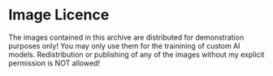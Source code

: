 # Image Licence

The images contained in this archive are distributed for demonstration purposes only! You may only use them for the trainining of custom AI models. 
Redistribution or publishing of any of the images without my explicit permission is NOT allowed!
